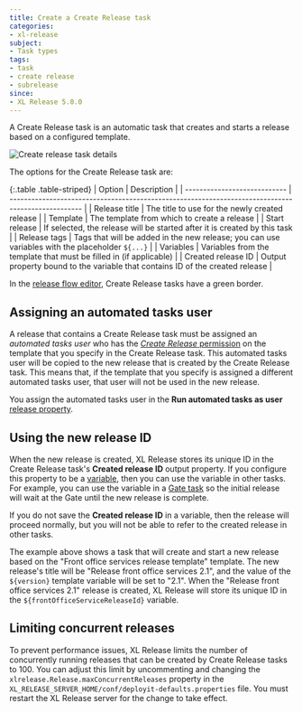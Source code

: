 ```yaml
---
title: Create a Create Release task
categories:
- xl-release
subject:
- Task types
tags:
- task
- create release
- subrelease
since:
- XL Release 5.0.0
---
```


A Create Release task is an automatic task that creates and starts a release based on a configured template.

![Create release task details](../images/create-release-task-details.png)

The options for the Create Release task are:

{:.table .table-striped}
| Option                       | Description                                                                                        |
| ---------------------------- | -------------------------------------------------------------------------------------------------- |
| Release title                | The title to use for the newly created release                                                     |
| Template                     | The template from which to create a release                                                        |
| Start release                | If selected, the release will be started after it is created by this task                          |
| Release tags                 | Tags that will be added in the new release; you can use variables with the placeholder `${...}`    |
| Variables                    | Variables from the template that must be filled in (if applicable)                                 |
| Created release ID           | Output property bound to the variable that contains ID of the created release                      |

In the [release flow editor](/xl-release/how-to/using-the-release-flow-editor.html), Create Release tasks have a green border.

## Assigning an automated tasks user

A release that contains a Create Release task must be assigned an _automated tasks user_ who has the [*Create Release* permission](/xl-release/how-to/configure-permissions.html) on the template that you specify in the Create Release task. This automated tasks user will be copied to the new release that is created by the Create Release task. This means that, if the template that you specify is assigned a different automated tasks user, that user will not be used in the new release.

You assign the automated tasks user in the **Run automated tasks as user** [release property](/xl-release/how-to/configure-release-properties.html).

## Using the new release ID

When the new release is created, XL Release stores its unique ID in the Create Release task's **Created release ID** output property. If you configure this property to be a [variable](/xl-release/how-to/create-release-variables.html), then you can use the variable in other tasks. For example, you can use the variable in a [Gate task](/xl-release/how-to/create-a-gate-task.html) so the initial release will wait at the Gate until the new release is complete.

If you do not save the **Created release ID** in a variable, then the release will proceed normally, but you will not be able to refer to the created release in other tasks.

The example above shows a task that will create and start a new release based on the "Front office services release template" template. The new release's title will be "Release front office services 2.1", and the value of the `${version}` template variable will be set to "2.1". When the "Release front office services 2.1" release is created, XL Release will store its unique ID in the `${frontOfficeServiceReleaseId}` variable.

## Limiting concurrent releases

To prevent performance issues, XL Release limits the number of concurrently running releases that can be created by Create Release tasks to 100. You can adjust this limit by uncommenting and changing the `xlrelease.Release.maxConcurrentReleases` property in the `XL_RELEASE_SERVER_HOME/conf/deployit-defaults.properties` file. You must restart the XL Release server for the change to take effect.

